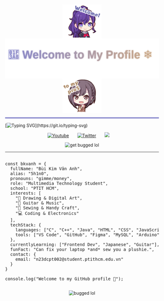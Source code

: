 <p align="center">
  <img src="./Mafuyu.png" width="130" style="vertical-align: middle;"/>
  <img src="./gradienttext.svg" height="130" style="vertical-align: middle;"/>
  <img src="./Ena.png" width="130" style="vertical-align: middle;"/>
</p>



<hr style="height:4px; background-color:#8888CC; border:none;" />

[![Typing SVG](https://readme-typing-svg.herokuapp.com?font=Fira+Code&size=25&pause=1000&color=1314FE&center=true&vCenter=true&width=1000&lines=hello%2C+my+name's+bkvanh.+nice+%E5%85%94+meet+you.)](https://git.io/typing-svg)
<p align="center">
  <a href="https://youtu.be/2Ii7UBMxWVw?si=vIX7ARuOjbyS8I_X"><img width="32px" alt="Youtube" title="Youtube" src="https://i.imgur.com/qiXu7b2.png"/></a>
  &#8287;&#8287;&#8287;&#8287;&#8287;
  <a href="https://x.com/pj_sekai/status/1538129901819158528"><img width="32px" alt="Twitter" title="Twitter" src="https://i.imgur.com/AixJgnm.png"/></a>
  &#8287;&#8287;&#8287;&#8287;&#8287;
  <a href="https://discord.gg/5UXgRt3q" alt="Discord" title="Niigo"><img width="32px" src="https://i.imgur.com/OViZO8J.png"/></a>
  &#8287;&#8287;&#8287;&#8287;&#8287;

</p>
<p align="center">
  <img src="https://media1.tenor.com/m/V8ZEl04Ef_4AAAAC/project-sekai-prsk.gif" alt="get bugged lol" width="300" />
</p>


----------------
<pre lang="markdown"> 
const bkvanh = {
  fullName: "Bùi Kim Vân Anh",
  alias: "5h1n0",
  pronouns: "gimme/money",
  role: "Multimedia Technology Student",
  school: "PTIT HCM",
  interests: [
    "🎨 Drawing & Digital Art",
    "🎸 Guitar & Music",
    "🧵 Sewing & Handy Craft",
    "💻 Coding & Electronics"
  ],
  techStack: {
    languages: ["C", "C++", "Java", "HTML", "CSS", "JavaScript"],
    tools: ["VS Code", "GitHub", "Figma", "MySQL", "Arduino"]
  },
  currentlyLearning: ["Frontend Dev", "Japanese", "Guitar"],
  funFact: "Can fix your laptop *and* sew you a plushie.",
  contact: {
    email: "n23dcpt002@student.ptithcm.edu.vn"
  }
}

console.log("Welcome to my GitHub profile 👾");
 </pre>
</p>
<p align="center">
  <img src="https://media.tenor.com/p6l-QhyZUogAAAAj/cockroach-dance.gif" alt="bugged lol" width="100" />
</p>

